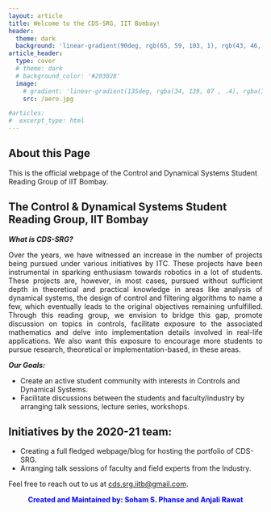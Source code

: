 ```yaml
---
layout: article
title: Welcome to the CDS-SRG, IIT Bombay!
header:
  theme: dark
  background: 'linear-gradient(90deg, rgb(65, 59, 103, 1), rgb(43, 46, 91, 1))'
article_header:
  type: cover
  # theme: dark
  # background_color: '#203028'
  image:
    # gradient: 'linear-gradient(135deg, rgba(34, 139, 87 , .4), rgba(139, 34, 139, .4))'
    src: /aero.jpg

#articles:
#  excerpt_type: html
---
```


## About this Page

This is the official webpage of the Control and Dynamical Systems Student Reading Group of IIT Bombay. 
<!--This blog is made with the purpose of being the "go-to" place for anything and everything Aerospace Engineering related at IIT Bombay. At present this blog contains course reviews to help out students of IIT Bombay .-->

## The Control & Dynamical Systems Student Reading Group, IIT Bombay

__*What is CDS-SRG?*__

<div style="text-align: justify">
  Over the years, we have witnessed an increase in the number of projects being pursued under various initiatives by ITC. These projects have been instrumental in sparking enthusiasm towards robotics in a lot of students. These projects are, however, in most cases, pursued without sufficient depth in theoretical and practical knowledge in areas like analysis of dynamical systems, the design of control and filtering algorithms to name a few, which eventually leads to the original objectives remaining unfulfilled. Through this reading group, we envision to bridge this gap, promote discussion on topics in controls, facilitate exposure to the associated mathematics and delve into implementation details involved in real-life applications. We also want this exposure to encourage more students to pursue research, theoretical or implementation-based, in these areas.
  
<!--The Department Academic Mentorship Program (DAMP) team, Aerospace Engineering, IITB consists of 19 exuberant and highly motivated students working towards providing the necessary help and guidance to all sophomores and under performing upperclassmen.-->
  
</div>

<!--__*How can a DAMP mentor help you?*__
1. If you are a freshmen:
  * The DAMP team will be instrumental in conducting session to keep you informed of your options across the spectrum towards the end of your first year.
2. If you are a rising sophomore:
  * Your DAMP mentor will help ease your transition into department specific courses and activities
  * Your DAMP mentor would act as a guiding hand in resolving your academic and non-academic issues
3. If you are an upperclassman (third year and higher) who has been allotted a DAMP mentor:
  * Your DAMP mentor will help you overcome any difficulties and accelerate your academic performance-->

<!--__*Our Vision:*__
> *Make Aerospace DAMP team a role model to the entire Institute for how effective academic mentorship is done.*-->


__*Our Goals:*__
* Create an active student community with interests in Controls and Dynamical Systems.
* Facilitate discussions between the students and faculty/industry by arranging talk sessions, lecture series, workshops. 

<!--* Reduce the number of students in ARP and/or with backlogs.
* Motivate students to perform better in academics as well as encourage them to excel in their other interests.
* Improve communication between the faculty and students.-->

## Initiatives by the 2020-21 team:
* Creating a full fledged webpage/blog for hosting the portfolio of CDS-SRG. 
* Arranging talk sessions of faculty and field experts from the Industry. 

<!--* Revamp the __Department Academic Volunteer Programme__ . This wing of the DAMP team focuses on conducting "Basics" and "Doubt Clearing" Academic Help Sessions for students.
* To conduct a Aerospace Faculty Research Presentation and Luncheon to improve student-faculty relations
* Continuing the highly-regarded novel approach to boosting Mathematical skills of under performing students through  **Math Help Sessions**.
* To discuss the possible reconstruction of curriculum and introduction of new courses/electives
## How to be a part of the team?
* Team Members are students from 3rd year and above. They are selected through a dynamic process of interviews and peer reviews.
* What we look for? - Students who are motivated in helping others and will be dedicated to do so.-->

Feel free to reach out to us at [cds.srg.iitb@gmail.com](cds.srg.iitb@gmail.com).

<!--**Disclaimer** : The content of this website are opinions expressed by individual students. The information provided is for guidance purposes. Use the information at your own risk.-->


<div style="text-align: center" >
<div style="color:#0000FF" >

<b> Created and Maintained by: Soham S. Phanse and Anjali Rawat</b>

</div>
</div>
